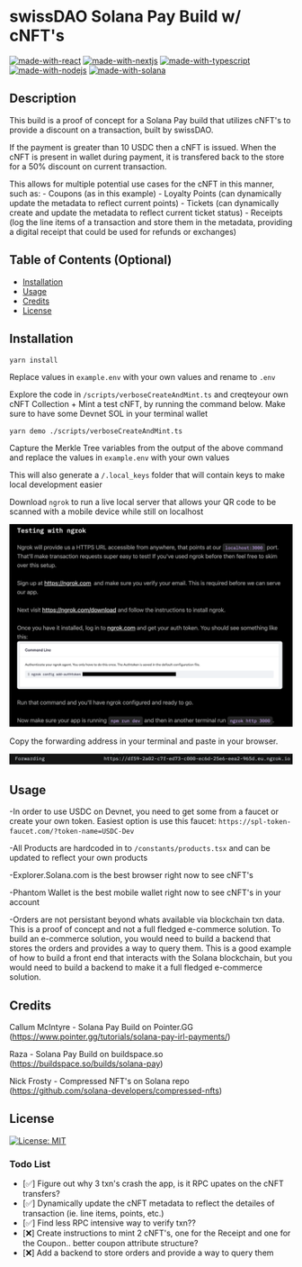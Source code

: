 # swissDAO Solana Pay Build w/ cNFT's

[![made-with-react](https://img.shields.io/badge/Made%20with-React-1f425f.svg)](https://reactjs.org/)
[![made-with-nextjs](https://img.shields.io/badge/Made%20with-Next.js-1f425f.svg)](https://nextjs.org/)
[![made-with-typescript](https://img.shields.io/badge/Made%20with-Typescript-1f425f.svg)](https://www.typescriptlang.org/)
[![made-with-nodejs](https://img.shields.io/badge/Made%20with-Node.js-1f425f.svg)](https://nodejs.org/en/)
[![made-with-solana](https://img.shields.io/badge/Made%20with-Solana-1f425f.svg)](https://solana.com/)

## Description

This build is a proof of concept for a Solana Pay build that utilizes cNFT's to provide a discount on a transaction, built by swissDAO.

If the payment is greater than 10 USDC then a cNFT is issued. When the cNFT is present in wallet during payment, it is transfered back to the store for a 50% discount on current transaction.

This allows for multiple potential use cases for the cNFT in this manner, such as: - Coupons (as in this example) - Loyalty Points (can dynamically update the metadata to reflect current points) - Tickets (can dynamically create and update the metadata to reflect current ticket status) - Receipts (log the line items of a transaction and store them in the metadata, providing a digital receipt that could be used for refunds or exchanges)

## Table of Contents (Optional)

- [Installation](#installation)
- [Usage](#usage)
- [Credits](#credits)
- [License](#license)

## Installation

```
yarn install
```

Replace values in `example.env` with your own values and rename to `.env`

Explore the code in `/scripts/verboseCreateAndMint.ts` and creqteyour own cNFT Collection + Mint a test cNFT, by running the command below. Make sure to have some Devnet SOL in your terminal wallet

```
yarn demo ./scripts/verboseCreateAndMint.ts
```

Capture the Merkle Tree variables from the output of the above command and replace the values in `example.env` with your own values

This will also generate a `/.local_keys` folder that will contain keys to make local development easier

Download `ngrok` to run a live local server that allows your QR code to be scanned with a mobile device while still on localhost

<!-- insert image  -->

![ngrok](/public/walkthru/ngrok.png)

Copy the forwarding address in your terminal and paste in your browser.

![ngrok](/public/walkthru/ngrok_fwd.png)

## Usage

-In order to use USDC on Devnet, you need to get some from a faucet or create your own token. Easiest option is use this faucet:
`https://spl-token-faucet.com/?token-name=USDC-Dev`

-All Products are hardcoded in to `/constants/products.tsx` and can be updated to reflect your own products

-Explorer.Solana.com is the best browser right now to see cNFT's

-Phantom Wallet is the best mobile wallet right now to see cNFT's in your account

-Orders are not persistant beyond whats available via blockchain txn data. This is a proof of concept and not a full fledged e-commerce solution. To build an e-commerce solution, you would need to build a backend that stores the orders and provides a way to query them. This is a good example of how to build a front end that interacts with the Solana blockchain, but you would need to build a backend to make it a full fledged e-commerce solution.

## Credits

Callum McIntyre - Solana Pay Build on Pointer.GG (https://www.pointer.gg/tutorials/solana-pay-irl-payments/)

Raza - Solana Pay Build on buildspace.so (https://buildspace.so/builds/solana-pay)

Nick Frosty - Compressed NFT's on Solana repo (https://github.com/solana-developers/compressed-nfts)

## License

[![License: MIT](https://img.shields.io/badge/License-MIT-yellow.svg)](https://opensource.org/licenses/MIT)

### Todo List

- [✅] Figure out why 3 txn's crash the app, is it RPC upates on the cNFT transfers?
- [✅] Dynamically update the cNFT metadata to reflect the detailes of transaction (ie. line items, points, etc.)
- [✅] Find less RPC intensive way to verify txn??
- [❌] Create instructions to mint 2 cNFT's, one for the Receipt and one for the Coupon.. better coupon attribute structure?
- [❌] Add a backend to store orders and provide a way to query them
